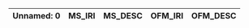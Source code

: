 | Unnamed: 0   | MS_IRI   | MS_DESC   | OFM_IRI   | OFM_DESC   |
|--------------|----------|-----------|-----------|------------|